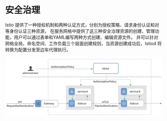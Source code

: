 # 安全治理

Istio 提供了一种授权机制和两种认证方式，分别为授权策略、请求身份认证和对等身份认证三种资源，
在服务网格中提供了这三种安全治理资源的创建、管理功能，用户可以通过表单和YAML编写两种方式创建、编辑资源文件。
并可以针对网格全局、命名空间、工作负载三个层面创建规则，当资源创建成功后，Istiod 将转换为配置分发至边车代理执行。

![安全治理](../../images/security.png)
